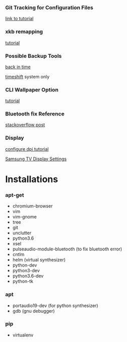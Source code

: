 ### Git Tracking for Configuration Files
[link to tutorial](https://developer.atlassian.com/blog/2016/02/best-way-to-store-dotfiles-git-bare-repo/)

### xkb remapping
[tutorial](https://www.linux.com/learn/hacking-your-linux-keyboard-xkb)

### Possible Backup Tools
[back in time](https://github.com/bit-team/backintime)

[timeshift](https://github.com/teejee2008/timeshift) system only

### CLI Wallpaper Option
[tutorial](https://unix.stackexchange.com/questions/275266/randomly-cycle-different-wallpapers-on-each-monitor)

### Bluetooth fix Reference
[stackoverflow post](https://askubuntu.com/questions/801404/bluetooth-connection-failed-blueman-bluez-errors-dbusfailederror-protocol-no)

### Display
[configure dpi tutorial](http://blog.mlindgren.ca/entry/2015/02/21/configuring-dpi-in-lubuntu-slash-lxde/)

[Samsung TV Display Settings](https://medium.com/@keredson/using-the-samsung-mu6300-40-4k-tv-as-a-computer-monitor-8582390bb824)

# Installations

### apt-get
* chromium-browser
* vim
* vim-gnome
* tree
* git
* unclutter
* python3.6
* xsel
* pulseaudio-module-bluetooth (to fix bluetooth error)
* cntlm
* helm (virtual synthesizer)
* python-dev
* python3-dev
* python3.6-dev
* python-tk

### apt
* portaudio19-dev (for python synthesizer)
* gdb (gnu debugger)

### pip
* virtualenv
